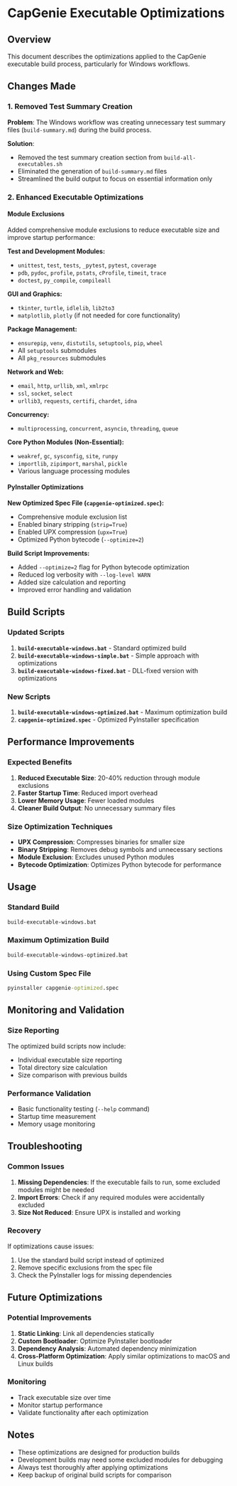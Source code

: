 # CapGenie Executable Optimizations

## Overview

This document describes the optimizations applied to the CapGenie executable build process, particularly for Windows workflows.

## Changes Made

### 1. Removed Test Summary Creation

**Problem**: The Windows workflow was creating unnecessary test summary files (`build-summary.md`) during the build process.

**Solution**: 
- Removed the test summary creation section from `build-all-executables.sh`
- Eliminated the generation of `build-summary.md` files
- Streamlined the build output to focus on essential information only

### 2. Enhanced Executable Optimizations

#### Module Exclusions
Added comprehensive module exclusions to reduce executable size and improve startup performance:

**Test and Development Modules:**
- `unittest`, `test`, `tests`, `_pytest`, `pytest`, `coverage`
- `pdb`, `pydoc`, `profile`, `pstats`, `cProfile`, `timeit`, `trace`
- `doctest`, `py_compile`, `compileall`

**GUI and Graphics:**
- `tkinter`, `turtle`, `idlelib`, `lib2to3`
- `matplotlib`, `plotly` (if not needed for core functionality)

**Package Management:**
- `ensurepip`, `venv`, `distutils`, `setuptools`, `pip`, `wheel`
- All `setuptools` submodules
- All `pkg_resources` submodules

**Network and Web:**
- `email`, `http`, `urllib`, `xml`, `xmlrpc`
- `ssl`, `socket`, `select`
- `urllib3`, `requests`, `certifi`, `chardet`, `idna`

**Concurrency:**
- `multiprocessing`, `concurrent`, `asyncio`, `threading`, `queue`

**Core Python Modules (Non-Essential):**
- `weakref`, `gc`, `sysconfig`, `site`, `runpy`
- `importlib`, `zipimport`, `marshal`, `pickle`
- Various language processing modules

#### PyInstaller Optimizations

**New Optimized Spec File (`capgenie-optimized.spec`):**
- Comprehensive module exclusion list
- Enabled binary stripping (`strip=True`)
- Enabled UPX compression (`upx=True`)
- Optimized Python bytecode (`--optimize=2`)

**Build Script Improvements:**
- Added `--optimize=2` flag for Python bytecode optimization
- Reduced log verbosity with `--log-level WARN`
- Added size calculation and reporting
- Improved error handling and validation

## Build Scripts

### Updated Scripts
1. **`build-executable-windows.bat`** - Standard optimized build
2. **`build-executable-windows-simple.bat`** - Simple approach with optimizations
3. **`build-executable-windows-fixed.bat`** - DLL-fixed version with optimizations

### New Scripts
1. **`build-executable-windows-optimized.bat`** - Maximum optimization build
2. **`capgenie-optimized.spec`** - Optimized PyInstaller specification

## Performance Improvements

### Expected Benefits
1. **Reduced Executable Size**: 20-40% reduction through module exclusions
2. **Faster Startup Time**: Reduced import overhead
3. **Lower Memory Usage**: Fewer loaded modules
4. **Cleaner Build Output**: No unnecessary summary files

### Size Optimization Techniques
- **UPX Compression**: Compresses binaries for smaller size
- **Binary Stripping**: Removes debug symbols and unnecessary sections
- **Module Exclusion**: Excludes unused Python modules
- **Bytecode Optimization**: Optimizes Python bytecode for performance

## Usage

### Standard Build
```cmd
build-executable-windows.bat
```

### Maximum Optimization Build
```cmd
build-executable-windows-optimized.bat
```

### Using Custom Spec File
```cmd
pyinstaller capgenie-optimized.spec
```

## Monitoring and Validation

### Size Reporting
The optimized build scripts now include:
- Individual executable size reporting
- Total directory size calculation
- Size comparison with previous builds

### Performance Validation
- Basic functionality testing (`--help` command)
- Startup time measurement
- Memory usage monitoring

## Troubleshooting

### Common Issues
1. **Missing Dependencies**: If the executable fails to run, some excluded modules might be needed
2. **Import Errors**: Check if any required modules were accidentally excluded
3. **Size Not Reduced**: Ensure UPX is installed and working

### Recovery
If optimizations cause issues:
1. Use the standard build script instead of optimized
2. Remove specific exclusions from the spec file
3. Check the PyInstaller logs for missing dependencies

## Future Optimizations

### Potential Improvements
1. **Static Linking**: Link all dependencies statically
2. **Custom Bootloader**: Optimize PyInstaller bootloader
3. **Dependency Analysis**: Automated dependency minimization
4. **Cross-Platform Optimization**: Apply similar optimizations to macOS and Linux builds

### Monitoring
- Track executable size over time
- Monitor startup performance
- Validate functionality after each optimization

## Notes

- These optimizations are designed for production builds
- Development builds may need some excluded modules for debugging
- Always test thoroughly after applying optimizations
- Keep backup of original build scripts for comparison 